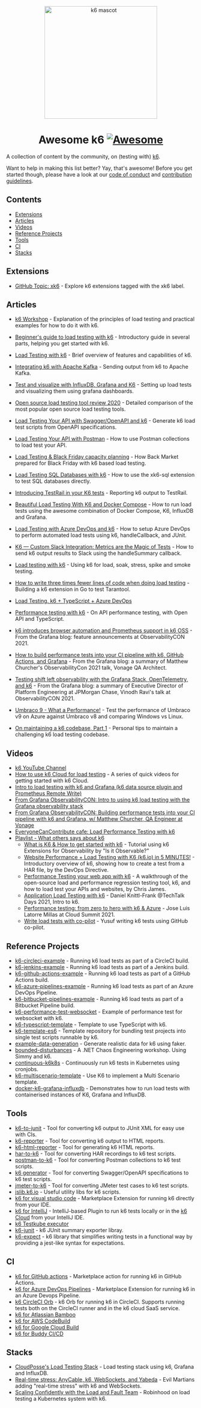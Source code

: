 <div align="center">
  <a href="https://k6.io/">
    <img src="assets/bert.png" alt="k6 mascot" width="300px">
  </a>

<!--lint disable awesome-heading-->
# Awesome k6 [![Awesome](https://awesome.re/badge.svg)](https://awesome.re)
<!--lint enable awesome-heading-->

</div>

A collection of content by the community, on (testing with) <a href="https://k6.io/">k6</a>.


Want to help in making this list better? Yay, that's awesome! Before you get started though, please have a look at our [code of conduct](code_of_conduct.md) and [contribution guidelines](contributing.md).

## Contents

- [Extensions](#extensions)
- [Articles](#articles)
- [Videos](#videos)
- [Reference Projects](#reference-projects)
- [Tools](#tools)
- [CI](#ci)
- [Stacks](#stacks)

## Extensions
- [GitHub Topic: xk6](https://github.com/topics/xk6) - Explore k6 extensions tagged with the xk6 label.

## Articles

- [k6 Workshop](https://github.com/grafana/k6-workshop) - Explanation of the principles of load testing and practical examples for how to do it with k6.
- [Beginner's guide to load testing with k6](https://link.medium.com/npI9sjDyyjb) - Introductory guide in several parts, helping you get started with k6.
- [Load Testing with k6](https://medium.com/@dan.ryan.emmons/qa-load-testing-with-k6-io-c11c2afced04) - Brief overview of features and capabilities of k6.
- [Integrating k6 with Apache Kafka](https://k6.io/blog/integrating-k6-with-apache-kafka) - Sending output from k6 to Apache Kafka.
- [Test and visualize with InfluxDB, Grafana and K6](https://medium.com/@naoko.reeves/load-test-with-k6-and-visualize-with-influxdb-and-grafana-c6097a6f6d0a) - Setting up load tests and visualizing them using grafana dashboards.
- [Open source load testing tool review 2020](https://k6.io/blog/comparing-best-open-source-load-testing-tools) - Detailed comparison of the most popular open source load testing tools.
- [Load Testing Your API with Swagger/OpenAPI and k6](https://k6.io/blog/load-testing-your-api-with-swagger-openapi-and-k6) - Generate k6 load test scripts from OpenAPI specifications.
- [Load Testing Your API with Postman](https://k6.io/blog/load-testing-with-postman-collections/) - How to use Postman collections to load test your API.
- [Load Testing & Black Friday capacity planning](https://medium.com/back-market-engineering/how-back-market-sres-prepared-for-black-friday-5f017f343408) - How Back Market prepared for Black Friday with k6 based load testing.
- [Load Testing SQL Databases with k6](https://k6.io/blog/load-testing-sql-databases-with-k6/) - How to use the xk6-sql extension to test SQL databases directly. 
- [Introducing TestRail in your K6 tests](https://dev.to/kwidera/introducing-testrail-in-you-k6-tests-eck) - Reporting k6 output to TestRail. 
- [Beautiful Load Testing With K6 and Docker Compose](https://medium.com/swlh/beautiful-load-testing-with-k6-and-docker-compose-4454edb3a2e3) - How to run load tests using the awesome combination of Docker Compose, K6, InfluxDB and Grafana.
- [Load Testing with Azure DevOps and k6](https://medium.com/microsoftazure/load-testing-with-azure-devops-and-k6-839be039b68a) - How to setup Azure DevOps to perform automated load tests using k6, handleCallback, and JUnit.
- [K6 — Custom Slack Integration: Metrics are the Magic of Tests](https://medium.com/geekculture/k6-custom-slack-integration-metrics-are-the-magic-of-tests-527aaf613595) -  How to send k6 output results to Slack using the handleSummary callback.
- [Load testing with k6](https://levelup.gitconnected.com/load-testing-with-k6-48488c7946bb) - Using k6 for load, soak, stress, spike and smoke testing.
- [How to write three times fewer lines of code when doing load testing](https://dev.to/tarantool/how-to-write-three-times-fewer-lines-of-code-when-doing-load-testing-9lb) - Building a k6 extension in Go to test Tarantool.
- [Load Testing. k6 + TypeScript + Azure DevOps](https://alex-klaus.com/load-test-k6-typescript-azure/)
- [Performance testing with k6](https://blog.shanelee.name/2021/12/15/performance-testing-with-k6/) - On API performance testing, with Open API and TypeScript.
- [k6 introduces browser automation and Prometheus support in k6 OSS](https://grafana.com/blog/2021/11/24/k6-introduces-browser-automation-and-prometheus-support-in-k6-oss/) - From the Grafana blog: feature announcements at ObservabilityCON 2021.
- [How to build performance tests into your CI pipeline with k6, GitHub Actions, and Grafana](https://grafana.com/blog/2021/11/29/how-to-build-performance-tests-into-your-ci-pipeline-with-k6-github-actions-and-grafana/) - From the Grafana blog: a summary of Matthew Churcher's ObservabilityCon 2021 talk, Vonage QA Architect.
- [Testing shift left observability with the Grafana Stack, OpenTelemetry, and k6](https://grafana.com/blog/2021/12/06/testing-shift-left-observability-with-the-grafana-stack-opentelemetry-and-k6/) - From the Grafana blog: a summary of Executive Director of Platform Engineering at JPMorgan Chase, Vinodh Ravi's talk at ObservabilityCON 2021. 

- [Umbraco 9 - What a Performance!](https://moriyama.co.uk/about-us/news/blog-umbraco-9-what-a-performance/) - Test the performance of Umbraco v9 on Azure against Umbraco v8 and comparing Windows vs Linux.
- [On maintaining a k6 codebase, Part 1](https://filfreire.com/posts/k6_tricks_ep1) - Personal tips to maintain a challenging k6 load testing codebase.

## Videos

- [k6 YouTube Channel](https://www.youtube.com/c/k6test)
- [How to use k6 Cloud for load testing](https://www.youtube.com/watch?v=ncxCIuo5tUU&list=PLJdv3RhAQXNGkRCp7Q0k77n5jif4qjz2o) - A series of quick videos for getting started with k6 Cloud.
- [Intro to load testing with k6 and Grafana (k6 data source plugin and Prometheus Remote Write)](https://www.youtube.com/watch?v=tFsIgbqXbxM)
- [From Grafana ObservabilityCON: Intro to using k6 load testing with the Grafana observability stack](https://grafana.com/go/observabilitycon/2021/k6-load-testing/)
- [From Grafana ObservabilityCON: Building performance tests into your CI pipeline with k6 and Grafana, w/ Matthew Churcher, QA Engineer at Vonage](https://grafana.com/go/observabilitycon/2021/performance-testing-vonage/)
- [EveryoneCanContribute cafe: Load Performance Testing with k6](https://youtu.be/_ty40gSaaw8)
- [Playlist - What others says about k6](https://www.youtube.com/playlist?list=PLJdv3RhAQXNExTjuYN9ukawFHB7ucuejp)
  - [What is K6 & How to get started with k6](https://www.youtube.com/watch?v=ZAq87eZ1w2U) - Tutorial using k6 Extensions for Observability by "Is it Observable?"
  - [Website Performance + Load Testing with K6 (k6.io) in 5 MINUTES!](https://www.youtube.com/watch?v=brasMBAezJY) - Introductory overview of k6, showing how to create a test from a HAR file, by the DevOps Directive. 
  - [Performance Testing your web app with k6](https://www.youtube.com/watch?v=Hu1K2ZGJ_K4) - A walkthrough of the open-source load and performance regression testing tool, k6, and how to load test your APIs and websites, by Chris James.
  - [Application Load Testing with k6](https://www.youtube.com/watch?v=iQmItkazLOk) - Daniel Knittl-Frank @TechTalk Days 2021, Intro to k6. 
  - [Performance testing: from zero to hero with k6 & Azure](https://www.youtube.com/watch?v=5G6zYLX9qvM) - Jose Luis Latorre Millas at Cloud Summit 2021.
  - [Write load tests with co-pilot](https://twitter.com/yusuftayman/status/1456972872853852165) - Yusuf writing k6 tests using GitHub co-pilot.

## Reference Projects

- [k6-circleci-example](https://github.com/li-clutter-org/k6-circleci-example) - Running k6 load tests as part of a CircleCI build.
- [k6-jenkins-example](https://github.com/li-clutter-org/k6-jenkins-example) - Running k6 load tests as part of a Jenkins build.
- [k6-github-actions-example](https://github.com/grafana/k6-example-github-actions) - Running k6 load tests as part of a GitHub Actions build.
- [k6-azure-pipelines-example](https://github.com/grafana/k6-example-azure-pipelines) - Running k6 load tests as part of an Azure DevOps Pipeline.
- [k6-bitbucket-pipelines-example](https://github.com/poponuts/k6-boilerplate) - Running k6 load tests as part of a Bitbucket Pipeline build.
- [k6-performance-test-websocket](https://github.com/Julianhm9612/k6-performance-test-websocket) - Example of performance test for websocket with k6.
- [k6-typescript-template](https://github.com/grafana/k6-template-typescript) - Template to use TypeScript with k6.
- [k6-template-es6](https://github.com/grafana/k6-template-es6) - Template repository for bundling test projects into single test scripts runnable by k6.
- [example-data-generation](https://github.com/grafana/k6-example-data-generation) - Generate realistic data for k6 using faker.
- [bounded-disturbances](https://github.com/bjartwolf/bounded-disturbances) - A .NET Chaos Engineering workshop. Using Simmy and k6.
- [continuous-k6k8s](https://github.com/lreimer/continuous-k6k8s) - Continuously run k6 tests in Kubernetes using cronjobs.
- [k6-multiscenario-template](https://github.com/SwissLife-OSS/K6-MultiScenario-template) - Use K6 to implement a Multi Scenario template.
- [docker-k6-grafana-influxdb](https://github.com/luketn/docker-k6-grafana-influxdb) - Demonstrates how to run load tests with containerised instances of K6, Grafana and InfluxDB.

## Tools

- [k6-to-junit](https://github.com/Mattihew/k6-to-junit) - Tool for converting k6 output to JUnit XML for easy use with CIs.
- [k6-reporter](https://github.com/benc-uk/k6-reporter) - Tool for converting k6 output to HTML reports.
- [k6-html-reporter](https://github.com/szboynono/k6-html-reporter) - Tool for generating k6 HTML reports.
- [har-to-k6](https://github.com/grafana/har-to-k6) - Tool for converting HAR recordings to k6 test scripts.
- [postman-to-k6](https://github.com/grafana/postman-to-k6) - Tool for converting Postman collections to k6 test scripts.
- [k6 generator](https://github.com/OpenAPITools/openapi-generator) - Tool for converting Swagger/OpenAPI specifications to k6 test scripts.
- [jmeter-to-k6](https://github.com/grafana/jmeter-to-k6) - Tool for converting JMeter test cases to k6 test scripts.
- [jslib.k6.io](https://jslib.k6.io/) - Useful utility libs for k6 scripts.
- [k6 for visual studio code](https://marketplace.visualstudio.com/items?itemName=k6.k6&ssr=false#overview) - Marketplace Extension for running k6 directly from your IDE.
- [k6 for IntelliJ](https://plugins.jetbrains.com/plugin/16141-k6) - IntelliJ-based Plugin to run k6 tests locally or in the [k6 Cloud](https://app.k6.io/) from your IntelliJ IDE.
- [k6 Testkube executor](https://kubeshop.github.io/testkube/executor-k6/)
- [k6-junit](https://github.com/simbadltd/k6-junit) - k6 JUnit summary exporter libray.
- [k6-expect](https://github.com/simbadltd/k6-expect) - k6 library that simplifies writing tests in a functional way by providing a jest-like syntax for expectations.

## CI
- [k6 for GitHub actions](https://github.com/marketplace/actions/k6-load-test) - Marketplace action for running k6 in GitHub Actions.
- [k6 for Azure DevOps Pipelines](https://marketplace.visualstudio.com/items?itemName=k6.k6-load-test) - Marketplace Extension for running k6 in an Azure Devops Pipeline.
- [k6 CircleCI Orb](https://circleci.com/developer/orbs/orb/k6io/test) - k6 Orb for running k6 in CircleCI. Supports running tests both on the CircleCI runner and in the k6 cloud SaaS service.
- [k6 for Atlassian Bamboo](https://k6.io/blog/integrating-k6-with-bamboo/)
- [k6 for AWS CodeBuild](https://k6.io/blog/integrating-k6-with-aws-codebuild/)
- [k6 for Google Cloud Build](https://k6.io/blog/integrating-k6-with-google-cloud-build/)
- [k6 for Buddy CI/CD](https://k6.io/blog/integrating-k6-with-buddy-devops/)

## Stacks

- [CloudPosse's Load Testing Stack](https://github.com/cloudposse/load-testing) - Load testing stack using k6, Grafana and InfluxDB.
- [Real-time stress:
AnyCable, k6, WebSockets, and Yabeda](https://evilmartians.com/chronicles/real-time-stress-anycable-k6-websockets-and-yabeda) - Evil Martians adding "real-time stress" with k6 and WebSockets.
- [Scaling Confidently with the Load and Fault Team](https://robinhood.engineering/scaling-confidently-with-the-load-and-fault-team-122978333d9) - Robinhood on load testing a Kubernetes system with k6.
